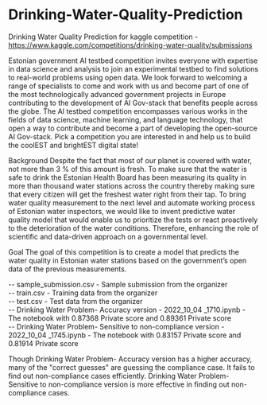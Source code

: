 # Drinking-Water-Quality-Prediction
Drinking Water Quality Prediction for kaggle competition -  https://www.kaggle.com/competitions/drinking-water-quality/submissions


Estonian government AI testbed competition invites everyone with expertise in data science and analysis to join an experimental testbed to find solutions to real-world problems using open data. We look forward to welcoming a range of specialists to come and work with us and become part of one of the most technologically advanced government projects in Europe contributing to the development of AI Gov-stack that benefits people across the globe. The AI testbed competition encompasses various works in the fields of data science, machine learning, and language technology, that open a way to contribute and become a part of developing the open-source AI Gov-stack.
Pick a competition you are interested in and help us to build the coolEST and brightEST digital state!

Background
Despite the fact that most of our planet is covered with water, not more than 3 % of this amount is fresh. To make sure that the water is safe to drink the Estonian Health Board has been measuring its quality in more than thousand water stations across the country thereby making sure that every citizen will get the freshest water right from their tap.
To bring water quality measurement to the next level and automate working process of Estonian water inspectors, we would like to invent predictive water quality model that would enable us to prioritize the tests or react proactively to the deterioration of the water conditions. Therefore, enhancing the role of scientific and data-driven approach on a governmental level.

Goal
The goal of this competition is to create a model that predicts the water quality in Estonian water stations based on the government’s open data of the previous measurements.


-- sample_submission.csv - Sample submission from the organizer<br />
-- train.csv - Training data from the organizer<br />
-- test.csv - Test data from the organizer<br />
-- Drinking Water Problem- Accuracy version - 2022_10_04 _1710.ipynb - The notebook with 0.87368 Private score and 0.89361 Private score<br />
-- Drinking Water Problem- Sensitive to non-compliance version - 2022_10_04 _1745.ipynb - The notebook with 0.83157 Private score and 0.81914 Private score<br />

Though Drinking Water Problem- Accuracy version has a higher accuracy, many of the "correct guesses" are guessing the compliance case. It fails to find out non-compliance cases efficiently.
Drinking Water Problem- Sensitive to non-compliance version is more effective in finding out non-compliance cases.

